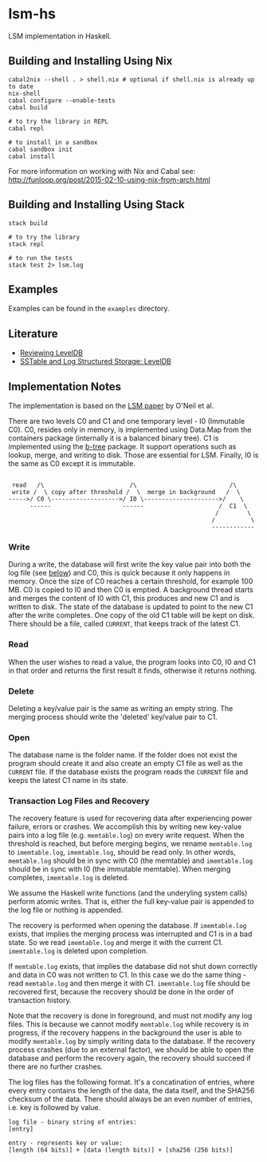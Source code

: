 lsm-hs
==========
LSM implementation in Haskell.

## Building and Installing Using Nix
```
cabal2nix --shell . > shell.nix # optional if shell.nix is already up to date
nix-shell
cabal configure --enable-tests
cabal build

# to try the library in REPL
cabal repl

# to install in a sandbox
cabal sandbox init
cabal install
```
For more information on working with Nix and Cabal see:
http://funloop.org/post/2015-02-10-using-nix-from-arch.html

## Building and Installing Using Stack
```
stack build

# to try the library
stack repl

# to run the tests
stack test 2> lsm.log
```

## Examples
Examples can be found in the `examples` directory.

## Literature
* [Reviewing LevelDB](http://ayende.com/blog/161410/reviewing-leveldb-part-i-what-is-this-all-about)
* [SSTable and Log Structured Storage: LevelDB](https://www.igvita.com/2012/02/06/sstable-and-log-structured-storage-leveldb/)

## Implementation Notes
The implementation is based on the [LSM paper](http://www.cs.umb.edu/~poneil/lsmtree.pdf) by O'Neil et al.

There are two levels C0 and C1 and one temporary level - I0 (Immutable C0). C0, resides only in memory, is implemented using Data.Map from the containers package (internally it is a balanced binary tree).
C1 is implemented using the [b-tree](https://hackage.haskell.org/package/b-tree) package. It support operations such as lookup, merge, and writing to disk. Those are essential for LSM.
Finally, I0 is the same as C0 except it is immutable.

```

 read   /\                        /\                          /\
 write /  \ copy after threshold /  \  merge in background   /  \
----->/ C0 \------------------->/ I0 \--------------------->/    \
      ------                    ------                     /  C1  \
                                                          /        \
                                                         /          \
                                                         ------------
```
### Write
During a write, the database will first write the key value pair into both the log file (see [below](#transaction-log-files-and-recovery)) and C0, this is quick because it only happens in memory.
Once the size of C0 reaches a certain threshold, for example 100 MB. C0 is copied to I0 and then C0 is emptied.
A background thread starts and merges the content of I0 with C1, this produces and new C1 and is written to disk.
The state of the database is updated to point to the new C1 after the write completes.
One copy of the old C1 table will be kept on disk. There should be a file, called `CURRENT`, that keeps track of the latest C1.

### Read
When the user wishes to read a value, the program looks into C0, I0 and C1 in that order and returns the first result it finds, otherwise it returns nothing.

### Delete
Deleting a key/value pair is the same as writing an empty string. The merging process should write the 'deleted' key/value pair to C1.

### Open
The database name is the folder name. If the folder does not exist the program should create it and also create an empty C1 file as well as the `CURRENT` file.
If the database exists the program reads the `CURRENT` file and keeps the latest C1 name in its state.

### Transaction Log Files and Recovery
The recovery feature is used for recovering data after experiencing power failure, errors or crashes.
We accomplish this by writing new key-value pairs into a log file (e.g. `memtable.log`) on every write request.
When the threshold is reached, but before merging begins, we rename `memtable.log` to `imemtable.log`, `imemtable.log`, should be read only.
In other words, `memtable.log` should be in sync with C0 (the memtable) and `imemtable.log` should be in sync with I0 (the immutable memtable).
When merging completes, `imemtable.log` is deleted.

We assume the Haskell write functions (and the underyling system calls) perform atomic writes.
That is, either the full key-value pair is appended to the log file or nothing is appended.

The recovery is performed when opening the database.
If `imemtable.log` exists, that implies the merging process was interrupted and C1 is in a bad state.
So we read `imemtable.log` and merge it with the current C1.
`imemtable.log` is deleted upon completion.

If `memtable.log` exists, that implies the database did not shut down correctly and data in C0 was not written to C1.
In this case we do the same thing - read `memtable.log` and then merge it with C1.
`imemtable.log` file should be recovered first, because the recovery should be done in the order of transaction history.

Note that the recovery is done in foreground, and must not modify any log files.
This is because we cannot modify `memtable.log` while recovery is in progress, if the recovery happens in the background the user is able to modify `memtable.log` by simply writing data to the database.
If the recovery process crashes (due to an external factor), we should be able to open the database and perform the recovery again, the recovery should succeed if there are no further crashes.

The log files has the following format.
It's a concatination of entries, where every entry contains the length of the data, the data itself, and the SHA256 checksum of the data.
There should always be an even number of entries, i.e. key is followed by value.
```
log file - binary string of entries:
[entry]

entry - represents key or value:
[length (64 bits)] + [data (length bits)] + [sha256 (256 bits)]

```






